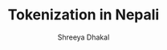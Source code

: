 ---
layout: post
title: "Tokenization in Nepali"
author: "Shreeya Dhakal"
categories: nepali-grammar
tags: [tokenization, nepali-grammar]
image: tokenization.jpg
---